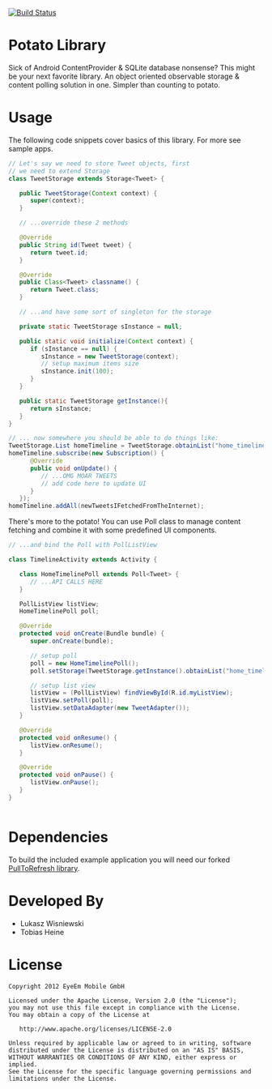 [![Build Status](https://travis-ci.org/eyeem/PotatoLibrary.png?branch=master)](https://travis-ci.org/eyeem/PotatoLibrary)

Potato Library
=================

Sick of Android ContentProvider & SQLite database nonsense? This might be your next
favorite library. An object oriented observable storage & content polling
solution in one. Simpler than counting to potato.

Usage
============
The following code snippets cover basics of this library. For more see
sample apps.
``` java
// Let's say we need to store Tweet objects, first
// we need to extend Storage
class TweetStorage extends Storage<Tweet> {

   public TweetStorage(Context context) {
      super(context);
   }

   // ...override these 2 methods

   @Override
   public String id(Tweet tweet) {
      return tweet.id;
   }

   @Override
   public Class<Tweet> classname() {
      return Tweet.class;
   }

   // ...and have some sort of singleton for the storage

   private static TweetStorage sInstance = null;

   public static void initialize(Context context) {
      if (sInstance == null) {
         sInstance = new TweetStorage(context);
         // setup maximum items size
         sInstance.init(100);
      }
   }

   public static TweetStorage getInstance(){
      return sInstance;
   }
}

// ... now somewhere you should be able to do things like:
TweetStorage.List homeTimeline = TweetStorage.obtainList("home_timeline");
homeTimeline.subscribe(new Subscription() {
      @Override
      public void onUpdate() {
         // ...OMG MOAR TWEETS
         // add code here to update UI
      }
   });
homeTimeline.addAll(newTweetsIFetchedFromTheInternet);
```

There's more to the potato! You can use Poll class to manage content fetching
and combine it with some predefined UI components.

``` java
// ...and bind the Poll with PollListView

class TimelineActivity extends Activity {

   class HomeTimelinePoll extends Poll<Tweet> {
      // ...API CALLS HERE
   }

   PollListView listView;
   HomeTimelinePoll poll;

   @Override
   protected void onCreate(Bundle bundle) {
      super.onCreate(bundle);

      // setup poll
      poll = new HomeTimelinePoll();
      poll.setStorage(TweetStorage.getInstance().obtainList("home_timeline"));

      // setup list view
      listView = (PollListView) findViewById(R.id.myListView);
      listView.setPoll(poll);
      listView.setDataAdapter(new TweetAdapter());
   }

   @Override
   protected void onResume() {
      listView.onResume();
   }

   @Override
   protected void onPause() {
      listView.onPause();
   }
}



```

Dependencies
============

To build the included example application you will need our forked [PullToRefresh library](https://github.com/eyeem/Android-PullToRefresh).

Developed By
============

* Lukasz Wisniewski
* Tobias Heine

License
=======

    Copyright 2012 EyeEm Mobile GmbH

    Licensed under the Apache License, Version 2.0 (the "License");
    you may not use this file except in compliance with the License.
    You may obtain a copy of the License at

       http://www.apache.org/licenses/LICENSE-2.0

    Unless required by applicable law or agreed to in writing, software
    distributed under the License is distributed on an "AS IS" BASIS,
    WITHOUT WARRANTIES OR CONDITIONS OF ANY KIND, either express or implied.
    See the License for the specific language governing permissions and
    limitations under the License.
